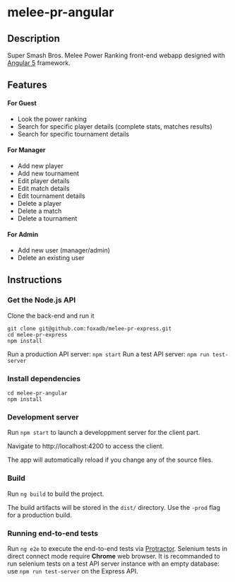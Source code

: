 # melee-pr-angular

## Description

Super Smash Bros. Melee Power Ranking front-end webapp designed with [Angular 5](https://angular.io) framework.

## Features

#### For Guest

- Look the power ranking
- Search for specific player details (complete stats, matches results)
- Search for specific tournament details

#### For Manager

- Add new player
- Add new tournament
- Edit player details
- Edit match details
- Edit tournament details
- Delete a player
- Delete a match
- Delete a tournament

#### For Admin

- Add new user (manager/admin)
- Delete an existing user

## Instructions

### Get the Node.js API

Clone the back-end and run it

```
git clone git@github.com:foxadb/melee-pr-express.git
cd melee-pr-express
npm install
```

Run a production API server: `npm start`
Run a test API server: `npm run test-server`

### Install dependencies

```
cd melee-pr-angular
npm install
```

### Development server

Run `npm start` to launch a developpment server for the client part.

Navigate to http://localhost:4200 to access the client.

The app will automatically reload if you change any of the source files.

### Build

Run `ng build` to build the project.

The build artifacts will be stored in the `dist/` directory. Use the `-prod` flag for a production build.

### Running end-to-end tests

Run `ng e2e` to execute the end-to-end tests via [Protractor](http://www.protractortest.org).
Selenium tests in direct connect mode require **Chrome** web browser.
It is recommanded to run selenium tests on a test API server instance with an empty database: use `npm run test-server` on the Express API.
